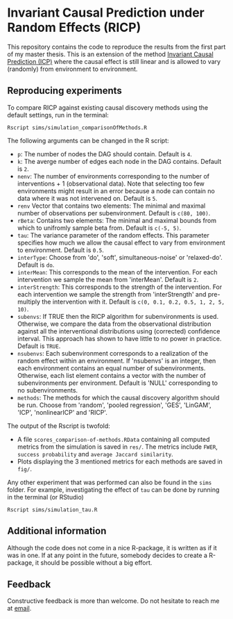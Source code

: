 # Invariant Causal Prediction under Random Effects (RICP)

This repository contains the code to reproduce the results from the first part of my master thesis. This is an extension of the method [Invariant Causal Prediction (ICP)](https://www.jstor.org/stable/44682904) where the causal effect is still linear and is allowed to vary (randomly) from environment to environment. 

## Reproducing experiments

To compare RICP against existing causal discovery methods using the default
settings, run in the terminal:

```
Rscript sims/simulation_comparisonOfMethods.R
```

The following arguments can be changed in the R script: 

- `p`: The number of nodes the DAG should contain. Default is `4`.
- `k`: The averge number of edges each node in the DAG contains. Default is `2`. 
- `nenv`: The number of environments corresponding to the number of interventions + 1 (observational data). Note that selecting too few environments might result in an error because a node can contain no data where it was not intervened on. Default is `5`. 
- `renv` Vector that contains two elements: The minimal and maximal number of observations per subenvironment. Default is `c(80, 100)`.
- `rBeta`: Contains two elements: The minimal and maximal bounds from which to unifromly sample beta from. Default is `c(-5, 5)`. 
- `tau`: The variance parameter of the random effects. This parameter specifies how much we allow the causal effect to vary from environment to environment. Default is `0.5`. 
- `interType`: Choose from 'do', 'soft', simultaneous-noise' or 'relaxed-do'. Default is `do`. 
- `interMean`: This corresponds to the mean of the intervention. For each intervention we sample the mean from 'interMean'. Default is `2`. 
- `interStrength`: This corresponds to the strength of the intervention. For each intervention we sample the strength from 'interStrength' and pre-multiply the intervention with it. Default is `c(0, 0.1, 0.2, 0.5, 1, 2, 5, 10)`. 
- `subenvs`: If TRUE then the RICP algorithm for subenvironments is used. Otherwise, we compare the data from the observational distribution against all the interventional distributions using (corrected) confidence interval. This approach has shown to have little to no power in practice. Default is `TRUE`. 
- `nsubenvs`: Each subenvironment corresponds to a realization of the random effect within an environment. If 'nsubenvs' is an integer, then each environment contains an equal number of subenvironments. Otherwise, each list element contains a vector with the number of subenvironments per environment. Default is 'NULL' corresponding to no subenvironments. 
- `methods`: The methods for which the causal discovery algorithm should be run. Choose from 'random', 'pooled regression', 'GES', 'LinGAM', 'ICP', 'nonlinearICP' and 'RICP'. 

The output of the Rscript is twofold: 
 - A file `scores_comparison-of-methods.RData` containing all computed metrics from the simulation is saved in `res/`. The metrics include `FWER`, `success probability` and `average Jaccard similarity`. 
 - Plots displaying the 3 mentioned metrics for each methods are saved in `fig/`.

 Any other experiment that was performed can also be found in the `sims` folder. For example, investigating the effect of `tau` can be done by running in the terminal (or RStudio)
```
Rscript sims/simulation_tau.R
```

## Additional information

Although the code does not come in a nice R-package, it is written as if it was in one. If at any point in the future, somebody decides to create a R-package, it should be possible without a big effort. 
## Feedback

Constructive feedback is more than welcome. Do not hesitate to reach me at [email](mailto:schwarbf@student.ethz.ch).
